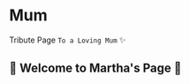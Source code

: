 # Mum
Tribute Page `To a Loving Mum` :sparkles: <br>

## :tulip: Welcome to Martha's Page :tulip:




